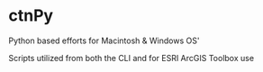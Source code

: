 ctnPy
=====

Python based efforts for Macintosh &amp; Windows OS'

Scripts utilized from both the CLI and for ESRI ArcGIS Toolbox use
